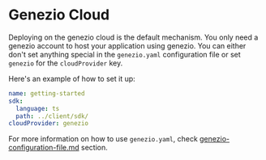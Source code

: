 # Genezio Cloud

Deploying on the genezio cloud is the default mechanism. You only need a genezio account to host your application using genezio. You can either don't set anything special in the `genezio.yaml` configuration file or set `genezio` for the `cloudProvider` key.

Here's an example of how to set it up:

```yaml
name: getting-started
sdk:
  language: ts
  path: ../client/sdk/
cloudProvider: genezio
```

For more information on how to use `genezio.yaml`, check [genezio-configuration-file.md](../project-structure/genezio-configuration-file.md "mention") section.
